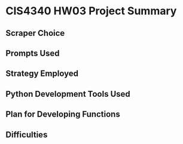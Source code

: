 # CIS4340 HW03 Project Summary

## Scraper Choice

## Prompts Used

## Strategy Employed

## Python Development Tools Used

## Plan for Developing Functions

## Difficulties
